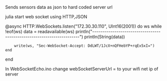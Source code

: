 Sends sensors data as json to hard coded server url


julia start web socket 
using HTTP,JSON

@async HTTP.WebSockets.listen("172.30.30.110", UInt16(2001)) do ws
    while !eof(ws)
        data = readavailable(ws)
        println("-----------------------------------------------------------------------")
        println(String(data))

        write(ws, "Sec-WebSocket-Accept: DdLWT/1JcX+nQFHebYP+rqEx5xI=")
    end
end

In WebSocketEcho.ino change webSocketServerUrl  = to your wifi net ip of server